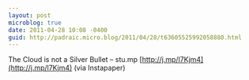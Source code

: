 ```yaml
---
layout: post
microblog: true
date: 2011-04-28 10:08 -0400
guid: http://padraic.micro.blog/2011/04/28/t63605525992058880.html
---
```

The Cloud is not a Silver Bullet –  stu.mp [http://j.mp/l7Kjm4](http://j.mp/l7Kjm4) (via Instapaper)
